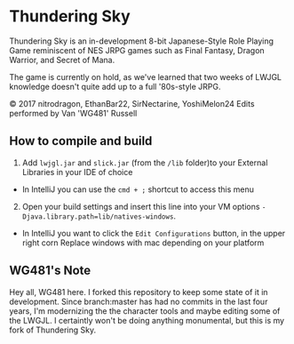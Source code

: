 # Thundering Sky

Thundering Sky is an in-development 8-bit Japanese-Style Role Playing Game reminiscent of NES JRPG games such as Final Fantasy, Dragon Warrior, and Secret of Mana.

The game is currently on hold, as we've learned that two weeks of LWJGL knowledge doesn't quite add up to a full '80s-style JRPG.

© 2017 nitrodragon, EthanBar22, SirNectarine, YoshiMelon24
Edits performed by Van 'WG481' Russell


## How to compile and build
1. Add `lwjgl.jar` and `slick.jar` (from the `/lib` folder)to your External Libraries in your IDE of choice
* In IntelliJ you can use the `cmd + ;` shortcut to access this menu
2. Open your build settings and insert this line into your VM options `-Djava.library.path=lib/natives-windows`.
* In IntelliJ you want to click the `Edit Configurations` button, in the upper right corn
Replace windows with mac depending on your platform

## WG481's Note
Hey all, WG481 here. I forked this repository to keep some state of it in development. Since branch:master has had no commits in the last four years, I'm modernizing the the character tools and maybe editing some of the LWGJL. I certaintly won't be doing anything monumental, but this is my fork of Thundering Sky.
